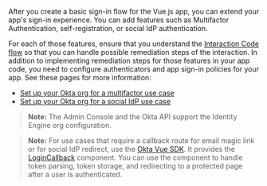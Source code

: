 After you create a basic sign-in flow for the Vue.js app, you can extend your app's sign-in experience. You can add features such as Multifactor Authentication, self-registration, or social IdP authentication.

For each of those features, ensure that you understand the [Interaction Code flow](/docs/guides/implement-grant-type/interactioncode/main/#interaction-code-flow) so that you can handle possible remediation steps of the interaction. In addition to implementing remediation steps for those features in your app code, you need to configure authenticators and app sign-in policies for your app. See these pages for more information:

* [Set up your Okta org for a multifactor use case](/docs/guides/set-up-org/#set-up-your-okta-org-for-a-multifactor-use-case)
* [Set up your Okta org for a social IdP use case](/docs/guides/oie-embedded-common-org-setup/nodejs/main/#set-up-your-okta-org-for-a-social-idp-use-case)

> **Note:** The Admin Console and the Okta API support the Identity Engine org configuration.

> **Note:** For use cases that require a callback route for email magic link or for social IdP redirect, use the [Okta Vue SDK](https://github.com/okta/okta-vue). It provides the [LoginCallback](https://github.com/okta/okta-vue#use-the-logincallback-component) component. You can use the component to handle token parsing, token storage, and redirecting to a protected page after a user is authenticated.
